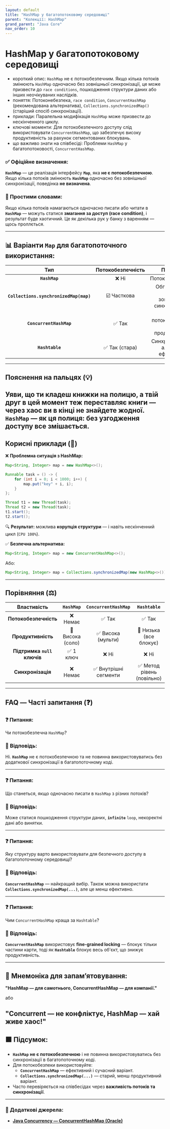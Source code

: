 ```yaml
---
layout: default
title: "HashMap у багатопотоковому середовищі"
parent: "Колекції: HashMap"
grand_parent: "Java Core"
nav_order: 10
---
```


# HashMap у багатопотоковому середовищі

*   короткий опис: `HashMap` не є потокобезпечним. Якщо кілька потоків змінюють `HashMap` одночасно без зовнішньої синхронізації, це може призвести до `race conditions`, пошкодження структури даних або інших неочікуваних наслідків.
*   поняття: Потоконебезпека, `race condition`, `ConcurrentHashMap` (рекомендована альтернатива), `Collections.synchronizedMap()` (старіший спосіб синхронізації).
*   приклади: Паралельна модифікація `HashMap` може призвести до нескінченного циклу.
*   ключові моменти: Для потокобезпечного доступу слід використовувати `ConcurrentHashMap`, що забезпечує високу продуктивність за рахунок сегментованих блокувань.
*   що важливо знати на співбесіді: Проблеми `HashMap` у багатопотоковості, `ConcurrentHashMap`.
### **✅ Офіційне визначення:**

**`HashMap`** — це реалізація інтерфейсу **`Map`**, яка **не є потокобезпечною**. Якщо кілька потоків змінюють **`HashMap`** одночасно без зовнішньої синхронізації, поведінка **не визначена**.

### **🧠 Простими словами:**

Якщо кілька потоків намагаються одночасно писати або читати в **`HashMap`** — можуть статися **змагання за доступ (race condition)**, і результат буде хаотичний. Це як декілька рук у банку з варенням — щось проллється.


---

## **📊 Варіанти `Map` для багатопоточного використання:**

| Тип | Потокобезпечність | Примітки |
| :---: | :---: | :---: |
| **`HashMap`** | ❌ Ні | Потоконебезпечна |
| **`Collections.synchronizedMap(map)`** | ☑️ Часткова | Обгортає іншу Map із зовнішньою синхронізацією |
| **`ConcurrentHashMap`** | ✅ Так | Повна потокобезпека та висока продуктивність |
| **`Hashtable`** | ✅ Так (стара) | Синхронізований, але менш ефективний |

---

## **Пояснення на пальцях (💡)**

Уяви, що ти кладеш книжки на полицю, а твій друг в цей момент теж переставляє книги — через хаос ви в кінці не знайдете жодної. **`HashMap`** — як ця полиця: без узгодження доступу все змішається.
---

## **Корисні приклади (🧪)**

❌ **Проблемна ситуація з HashMap:**

```java
Map<String, Integer> map = new HashMap<>();

Runnable task = () -> {
    for (int i = 0; i < 1000; i++) {
        map.put("key" + i, i);
    }
};

Thread t1 = new Thread(task);
Thread t2 = new Thread(task);
t1.start();
t2.start();
```
🔍 **Результат:** можлива **корупція структури** — і навіть нескінченний цикл (`CPU 100%`).

✅ **Безпечна альтернатива:**

```java
Map<String, Integer> map = new ConcurrentHashMap<>();
```
Або:

```java
Map<String, Integer> map = Collections.synchronizedMap(new HashMap<>());
```
---

## **Порівняння (⚖️)**

| Властивість | `HashMap` | `ConcurrentHashMap` | `Hashtable` |
| :---: | :---: | :---: | :---: |
| **Потокобезпечність** | ❌ Немає | ✅ Так | ✅ Так |
| **Продуктивність** | 🔼 Висока (соло) | ✅ Висока (мульти) | 🔽 Низька (все блокує) |
| **Підтримка `null` ключів** | ✅ 1 ключ | ❌ Ні | ❌ Ні |
| **Синхронізація** | ❌ Немає | ✅ Внутрішні сегменти | ✅ Метод рівень (повільно) |

---

## **FAQ — Часті запитання (❓)**

### **❓ Питання:**

 Чи потокобезпечна `HashMap`?

### **💬 Відповідь:**



Ні. **`HashMap`** не є потокобезпечною та не повинна використовуватись без додаткової синхронізації в багатопоточному коді.

---

### **❓ Питання:**

 Що станеться, якщо одночасно писати в `HashMap` з різних потоків?

### **💬 Відповідь:**



Може статися пошкодження структури даних, **`infinite`** `loop`, некоректні дані або винятки.

---

### **❓ Питання:**

 Яку структуру варто використовувати для безпечного доступу в багатопоточному середовищі?

### **💬 Відповідь:**



**`ConcurrentHashMap`** — найкращий вибір. Також можна використати **`Collections.synchronizedMap(...)`**, але це менш ефективно.

---

### **❓ Питання:**

 Чим `ConcurrentHashMap` краща за `Hashtable`?

### **💬 Відповідь:**



**`ConcurrentHashMap`** використовує **fine-grained locking** — блокує тільки частини карти, тоді як **`Hashtable`** блокує весь об'єкт, що знижує продуктивність.

---

## **🧠 Мнемоніка для запам’ятовування:**

**"HashMap — для самотнього, ConcurrentHashMap — для компанії."**

або

**"Concurrent — не конфліктує, HashMap — хай живе хаос\!"**
---

## **🟩 Підсумок:**

* **`HashMap`** **не є потокобезпечною** і не повинна використовуватись без синхронізації в багатопоточному коді.
* Для потокобезпеки використовуйте:
    * **`ConcurrentHashMap`** — ефективний і сучасний варіант.
    * **`Collections.synchronizedMap(...)`** — старий, менш продуктивний варіант.
* Часто перевіряється на співбесідах через **важливість потоків та синхронізації**.

---

### **🔗 Додаткові джерела:**

* [**Java Concurrency — ConcurrentHashMap (Oracle)**](https://docs.oracle.com/javase/8/docs/api/java/util/concurrent/ConcurrentHashMap.html)